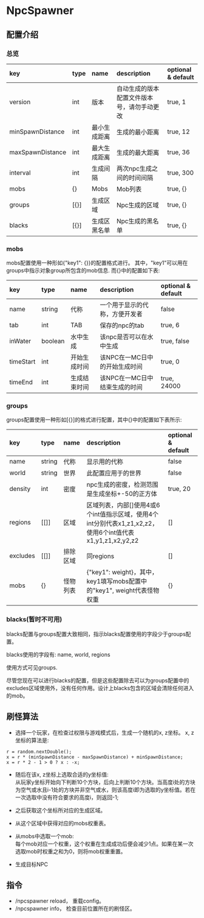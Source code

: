 # NpcSpawner

## 配置介绍
### 总览
|key|type|name|description|optional & default|
|:---|:---|:---|:---|:---|
|version|int|版本|自动生成的版本配置文件版本号，请勿手动更改|true, 1|
|minSpawnDistance|int|最小生成距离|生成的最小距离|true, 12|
|maxSpawnDistance|int|最大生成距离|生成的最大距离|true, 36|
|interval|int|生成间隔|两次npc生成之间的时间间隔|true, 300|
|mobs|\{\}|Mobs|Mob列表|true, {}|
|groups|\[\{\}\]|生成区域|Npc生成的区域|true, \{\}|
|blacks|\[\{\}\]|生成区黑名单|Npc生成的黑名单|true, \{\}|

### mobs
mobs配置使用一种形如\{"key1": \{\}\}的配置格式进行。
其中，"key1"可以用在groups中指示对象group所包含的mob信息.
而\{\}中的配置如下表:

|key|type|name|description|optional & default|
|:---|:---|:---|:---|:---|
|name|string|代称|一个用于显示的代称，方便开发者|false|
|tab|int|TAB|保存的npc的tab|true, 6|
|inWater|boolean|水中生成|该npc是否可以在水中生成|true, false|
|timeStart|int|开始生成时间|该NPC在一MC日中的开始生成时间|true, 0|
|timeEnd|int|生成结束时间|该NPC在一MC日中结束生成的时间|true, 24000|

### groups
groups配置使用一种形如\[\{\}\]的格式进行配置，其中{}中的配置如下表所示:

|key|type|name|description|optional & default|
|:---|:---|:---|:---|:---|
|name|string|代称|显示用的代称|false|
|world|string|世界|此配置应用于的世界|false|
|density|int|密度|npc生成的密度，检测范围是生成坐标+-50的正方体|true, 20|
|regions|\[\[\]\]|区域|区域列表，内部\[\]使用4或6个int值指示区域，使用4个int分别代表x1,z1,x2,z2，使用6个int值代表x1,y1,z1,x2,y2,z2|\[\]|
|excludes|\[\[\]\]|排除区域|同regions|\[\]|
|mobs|\{\}|怪物列表|\{"key1": weight\}，其中，key1填写mobs配置中的"key1", weight代表怪物权重|\{\}|

### blacks(暂时不可用)
blacks配置与groups配置大致相同，指示blacks配置使用的字段少于groups配置。

blacks使用的字段有: name, world, regions

使用方式可见groups.

尽管您现在可以进行blacks的配置，但是这些配置除去可以为groups配置中的excludes区域使用外，没有任何作用。设计上blacks包含的区域会清除任何进入的mob。

## 刷怪算法

* 选择一个玩家，在检查过权限与游戏模式后，生成一个随机的x, z坐标。
x, z坐标的算法是:
```
r = random.nextDouble();
x = r * (minSpawnDistance - maxSpawnDistance) + minSpawnDistance;
x = r * 2 - 1 > 0 ? x : -x;
```

* 随后在该x, z坐标上选取合适的y坐标值:  
从玩家y坐标开始向下判断10个方块，后向上判断10个方块。当高度i处的方块为空气或水且i-1处的方块并非空气或水，则该高度i即为选取的y坐标值。若在一次选取中没有符合要求的高度i，则返回-1;

* 之后获取这个坐标所对应的生成区域。
* 从这个区域中获得对应的mobs权重表。
* 从mobs中选取一个mob:  
  每个mob对应一个权重，这个权重在生成成功后便会减少1点。如果在某一次选取mob时权重之和为0，则将mob权重重置。
* 生成目标NPC

## 指令
* /npcspawner reload， 重载config。
* /npcspawner info， 检查目前位置所在的刷怪区。